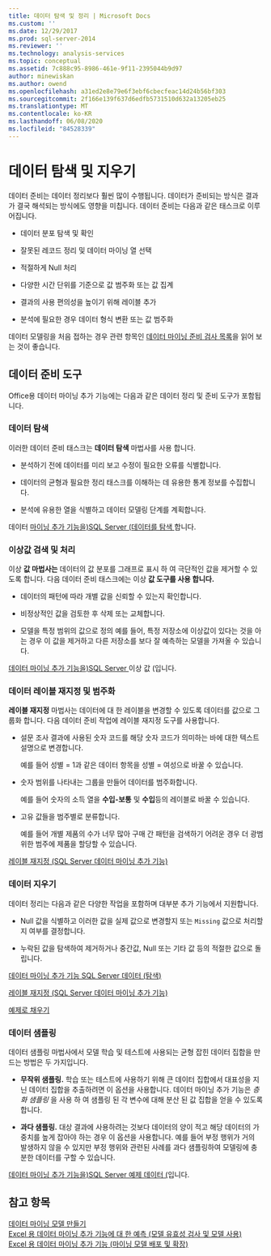 ```yaml
---
title: 데이터 탐색 및 정리 | Microsoft Docs
ms.custom: ''
ms.date: 12/29/2017
ms.prod: sql-server-2014
ms.reviewer: ''
ms.technology: analysis-services
ms.topic: conceptual
ms.assetid: 7c888c95-8986-461e-9f11-2395044b9d97
author: minewiskan
ms.author: owend
ms.openlocfilehash: a31ed2e8e79e6f3ebf6cbecfeac14d24b56bf303
ms.sourcegitcommit: 2f166e139f637d6edfb5731510d632a13205eb25
ms.translationtype: MT
ms.contentlocale: ko-KR
ms.lasthandoff: 06/08/2020
ms.locfileid: "84528339"
---
```

# <a name="exploring-and-cleaning-data"></a>데이터 탐색 및 지우기
  데이터 준비는 데이터 정리보다 훨씬 많이 수행됩니다. 데이터가 준비되는 방식은 결과가 결국 해석되는 방식에도 영향을 미칩니다. 데이터 준비는 다음과 같은 태스크로 이루어집니다.  
  
-   데이터 분포 탐색 및 확인  
  
-   잘못된 레코드 정리 및 데이터 마이닝 열 선택  
  
-   적절하게 Null 처리  
  
-   다양한 시간 단위를 기준으로 값 범주화 또는 값 집계  
  
-   결과의 사용 편의성을 높이기 위해 레이블 추가  
  
-   분석에 필요한 경우 데이터 형식 변환 또는 값 범주화  
  
 데이터 모델링을 처음 접하는 경우 관련 항목인 [데이터 마이닝 준비 검사 목록](checklist-of-preparation-for-data-mining.md)을 읽어 보는 것이 좋습니다.  
  
## <a name="data-preparation-tools"></a>데이터 준비 도구  
 Office용 데이터 마이닝 추가 기능에는 다음과 같은 데이터 정리 및 준비 도구가 포함됩니다.  
  
### <a name="explore-data"></a>데이터 탐색  
 이러한 데이터 준비 태스크는 **데이터 탐색** 마법사를 사용 합니다.  
  
-   분석하기 전에 데이터를 미리 보고 수정이 필요한 오류를 식별합니다.  
  
-   데이터의 균형과 필요한 정리 태스크를 이해하는 데 유용한 통계 정보를 수집합니다.  
  
-   분석에 유용한 열을 식별하고 데이터 모델링 단계를 계획합니다.  
  
 데이터 [마이닝 추가 기능을&#41;SQL Server &#40;데이터를 탐색 ](explore-data-sql-server-data-mining-add-ins.md)합니다.  
  
### <a name="detect-and-handle-outliers"></a>이상값 검색 및 처리  
 이상 **값 마법사는** 데이터의 값 분포를 그래프로 표시 하 여 극단적인 값을 제거할 수 있도록 합니다. 다음 데이터 준비 태스크에는 이상 **값 도구를 사용 합니다.**  
  
-   데이터의 패턴에 따라 개별 값을 신뢰할 수 있는지 확인합니다.  
  
-   비정상적인 값을 검토한 후 삭제 또는 교체합니다.  
  
-   모델을 특정 범위의 값으로 정의 예를 들어, 특정 저장소에 이상값이 있다는 것을 아는 경우 이 값을 제거하고 다른 저장소를 보다 잘 예측하는 모델을 가져올 수 있습니다.  
  
 [데이터 마이닝 추가 기능을&#41;SQL Server ](outliers-sql-server-data-mining-add-ins.md)이상 값 &#40;입니다.  
  
### <a name="relabel-and-bin-data"></a>데이터 레이블 재지정 및 범주화  
 **레이블 재지정** 마법사는 데이터에 대 한 레이블을 변경할 수 있도록 데이터를 값으로 그룹화 합니다. 다음 데이터 준비 작업에 레이블 재지정 도구를 사용합니다.  
  
-   설문 조사 결과에 사용된 숫자 코드를 해당 숫자 코드가 의미하는 바에 대한 텍스트 설명으로 변경합니다.  
  
     예를 들어 성별 = 1과 같은 데이터 항목을 성별 = 여성으로 바꿀 수 있습니다.  
  
-   숫자 범위를 나타내는 그룹을 만들어 데이터를 범주화합니다.  
  
     예를 들어 숫자의 소득 열을 **수입-보통** 및 **수입**등의 레이블로 바꿀 수 있습니다.  
  
-   고유 값들을 범주별로 분류합니다.  
  
     예를 들어 개별 제품의 수가 너무 많아 구매 간 패턴을 검색하기 어려운 경우 더 광범위한 범주에 제품을 할당할 수 있습니다.  
  
 [레이블 재지정 &#40;SQL Server 데이터 마이닝 추가 기능&#41;](relabel-sql-server-data-mining-add-ins.md)  
  
### <a name="cleanse-data"></a>데이터 지우기  
 데이터 정리는 다음과 같은 다양한 작업을 포함하며 대부분 추가 기능에서 지원합니다.  
  
-   Null 값을 식별하고 이러한 값을 실제 값으로 변경할지 또는 `Missing` 값으로 처리할지 여부를 결정합니다.  
  
-   누락된 값을 탐색하여 제거하거나 중간값, Null 또는 기타 값 등의 적절한 값으로 돌립니다.  
  
 [데이터 마이닝 추가 기능 SQL Server 데이터 &#40;탐색&#41;](explore-data-sql-server-data-mining-add-ins.md)  
  
 [레이블 재지정 &#40;SQL Server 데이터 마이닝 추가 기능&#41;](relabel-sql-server-data-mining-add-ins.md)  
  
 [예제로 채우기](fill-from-example-table-analysis-tools-for-excel.md)  
  
### <a name="sample-data"></a>데이터 샘플링  
 데이터 샘플링 마법사에서 모델 학습 및 테스트에 사용되는 균형 잡힌 데이터 집합을 만드는 방법은 두 가지입니다.  
  
-   **무작위 샘플링.** 학습 또는 테스트에 사용하기 위해 큰 데이터 집합에서 대표성을 지닌 데이터 집합을 추출하려면 이 옵션을 사용합니다. 데이터 마이닝 추가 기능은 *층 화 샘플링* 을 사용 하 여 샘플링 된 각 변수에 대해 분산 된 값 집합을 얻을 수 있도록 합니다.  
  
-   **과다 샘플링.** 대상 결과에 사용하려는 것보다 데이터의 양이 적고 해당 데이터의 가중치를 높게 잡아야 하는 경우 이 옵션을 사용합니다. 예를 들어 부정 행위가 거의 발생하지 않을 수 있지만 부정 행위와 관련된 사례를 과다 샘플링하여 모델링에 충분한 데이터를 구할 수 있습니다.  
  
 [데이터 마이닝 추가 기능을&#41;SQL Server 예제 데이터 &#40;](sample-data-sql-server-data-mining-add-ins.md)입니다.  
  
## <a name="see-also"></a>참고 항목  
 [데이터 마이닝 모델 만들기](creating-a-data-mining-model.md)   
 [Excel 용 데이터 마이닝 추가 기능에 대 한 예측 &#40;모델 유효성 검사 및 모델 사용&#41;](validating-models-and-using-models-for-prediction-data-mining-add-ins-for-excel.md)   
 [Excel 용 데이터 마이닝 추가 기능 &#40;마이닝 모델 배포 및 확장&#41;](deploying-and-scaling-mining-models-data-mining-add-ins-for-excel.md)  
  
  
